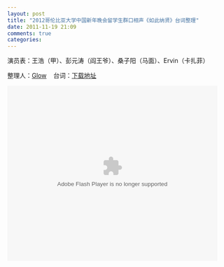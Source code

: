 ```yaml
---
layout: post
title: "2012哥伦比亚大学中国新年晚会留学生群口相声《如此纳贤》台词整理"
date: 2011-11-19 21:09
comments: true
categories: 
---
```

演员表：王浩（甲）、彭元涛（阎王爷）、桑子阳（马面）、Ervin（卡扎菲）

整理人：<a href="http://http://weibo.com/jiangbian66" target="_blank">Glow</a>    台词：<a href="https://gist.github.com/gists/1867512/download" target="_blank">下载地址</a>

<object width="480" height="400" classid="clsid:d27cdb6e-ae6d-11cf-96b8-444553540000" codebase="http://download.macromedia.com/pub/shockwave/cabs/flash/swflash.cab#version=6,0,40,0"><param name="src" value="http://www.tudou.com/v/dQE2Id8R0LU/&amp;resourceId=0_05_05_99/v.swf" /><param name="allowscriptaccess" value="always" /><param name="allowfullscreen" value="true" /><param name="wmode" value="opaque" /><embed width="480" height="400" type="application/x-shockwave-flash" src="http://www.tudou.com/v/dQE2Id8R0LU/&amp;resourceId=0_05_05_99/v.swf" allowscriptaccess="always" allowfullscreen="true" wmode="opaque" /></object><!--more-->
<script type="text/javascript" src="https://gist.github.com/1867512.js?file=哥伦比亚大学第13届春晚群口相声《如此纳贤》"></script>